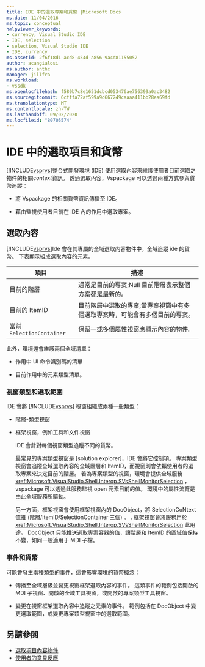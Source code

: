 ```yaml
---
title: IDE 中的選取專案和貨幣 |Microsoft Docs
ms.date: 11/04/2016
ms.topic: conceptual
helpviewer_keywords:
- currency, Visual Studio IDE
- IDE, selection
- selection, Visual Studio IDE
- IDE, currency
ms.assetid: 2f6f18d1-acd8-454d-a856-9a4d81155052
author: acangialosi
ms.author: anthc
manager: jillfra
ms.workload:
- vssdk
ms.openlocfilehash: f580b7c8e1651dcbcd053476ae756399a0ac3482
ms.sourcegitcommit: 6cfffa72af599a9d667249caaaa411bb28ea69fd
ms.translationtype: MT
ms.contentlocale: zh-TW
ms.lasthandoff: 09/02/2020
ms.locfileid: "80705574"
---
```

# <a name="selection-and-currency-in-the-ide"></a>IDE 中的選取項目和貨幣
[!INCLUDE[vsprvs](../../code-quality/includes/vsprvs_md.md)]整合式開發環境 (IDE) 使用選取內容來維護使用者目前選取之物件的相關*context*資訊。 透過選取內容，Vspackage 可以透過兩種方式參與貨幣追蹤：

- 將 Vspackage 的相關貨幣資訊傳播至 IDE。

- 藉由監視使用者目前在 IDE 內的作用中選取專案。

## <a name="selection-context"></a>選取內容
 [!INCLUDE[vsprvs](../../code-quality/includes/vsprvs_md.md)]Ide 會在其專屬的全域選取內容物件中，全域追蹤 ide 的貨幣。 下表顯示組成選取內容的元素。

|項目|描述|
|-------------|-----------------|
|目前的階層|通常是目前的專案;Null 目前階層表示整個方案都是最新的。|
|目前的 ItemID|目前階層中選取的專案;當專案視窗中有多個選取專案時，可能會有多個目前的專案。|
|當前 `SelectionContainer`|保留一或多個屬性視窗應顯示內容的物件。|

 此外，環境還會維護兩個全域清單：

- 作用中 UI 命令識別碼的清單

- 目前作用中的元素類型清單。

### <a name="window-types-and-selection"></a>視窗類型和選取範圍
 IDE 會將 [!INCLUDE[vsprvs](../../code-quality/includes/vsprvs_md.md)] 視窗組織成兩種一般類型：

- 階層-類型視窗

- 框架視窗，例如工具和文件視窗

  IDE 會針對每個視窗類型追蹤不同的貨幣。

  最常見的專案類型視窗是 [solution explorer]，IDE 會將它控制項。 專案類型視窗會追蹤全域選取內容的全域階層和 ItemID，而視窗則會依賴使用者的選取專案來決定目前的階層。 若為專案類型的視窗，環境會提供全域服務 <xref:Microsoft.VisualStudio.Shell.Interop.SVsShellMonitorSelection> ，vspackage 可以透過此服務監視 open 元素目前的值。 環境中的屬性流覽是由此全域服務所驅動。

  另一方面，框架視窗會使用框架視窗內的 DocObject，將 SelectionCoNtext 值推 (階層/ItemID/SelectionContainer 三個) 。 . 框架視窗會將服務用於 <xref:Microsoft.VisualStudio.Shell.Interop.SVsShellMonitorSelection> 此用途。 DocObject 只能推送選取專案容器的值，讓階層和 ItemID 的區域值保持不變，如同一般適用于 MDI 子檔。

### <a name="events-and-currency"></a>事件和貨幣
 可能會發生兩種類型的事件，這會影響環境的貨幣概念：

- 傳播至全域層級並變更視窗框架選取內容的事件。 這類事件的範例包括開啟的 MDI 子視窗、開啟的全域工具視窗，或開啟的專案類型工具視窗。

- 變更在視窗框架選取內容中追蹤之元素的事件。 範例包括在 DocObject 中變更選取範圍，或變更專案類型視窗中的選取範圍。

## <a name="see-also"></a>另請參閱
- [選取項目內容物件](../../extensibility/internals/selection-context-objects.md)
- [使用者的意見反應](../../extensibility/internals/feedback-to-the-user.md)
